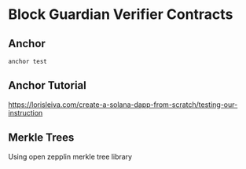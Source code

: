 # Block Guardian Verifier Contracts

## Anchor
`anchor test`
## Anchor Tutorial
https://lorisleiva.com/create-a-solana-dapp-from-scratch/testing-our-instruction

## Merkle Trees
Using open zepplin merkle tree library